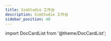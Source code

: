 ```yaml
---
title: SimStudio 工作台
description: SimStudio 工作台
sidebar_position: 40
---
```


import DocCardList from '@theme/DocCardList';

<DocCardList />

<!-- * [工具栏](./toolbar/index.md)

* [功能区](./function/index.md)

* [状态栏](./status/index.md) -->

